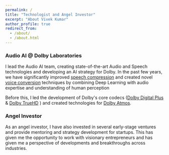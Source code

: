 ```yaml
---
permalink: /
title: "Technologist and Angel Investor"
excerpt: "About Vivek Kumar"
author_profile: true
redirect_from: 
  - /about/
  - /about.html
---
```


### Audio AI @ Dolby Laboratories
I lead the Audio AI team, creating state-of-the-art Audio and Speech technologies and developing an AI strategy for Dolby. In the past few years, we have significantly improved [speech compression](https://arxiv.org/abs/1811.03021) and created novel [voice conversion](https://www.isca-speech.org/archive/Interspeech_2018/abstracts/1121.html) techniques by combining Deep Learning with audio expertise and understanding of human perception

Before this, I led the development of Dolby's core codecs ([Dolby Digital  Plus](https://www.dolby.com/us/en/technologies/dolby-digital-plus.html) & [Dolby TrueHD](https://www.dolby.com/us/en/technologies/dolby-truehd.html) ) and created technologies for [Dolby Atmos](https://www.dolby.com/us/en/technologies/home/dolby-atmos.html). 

### Angel Investor
As an angel investor, I have also invested in several early-stage ventures and provide mentoring and strategy development for startups. This has given me the opportunity to work with visionary entrepreneurs and has given me a  perspective of developments and breakthroughs across industries.  